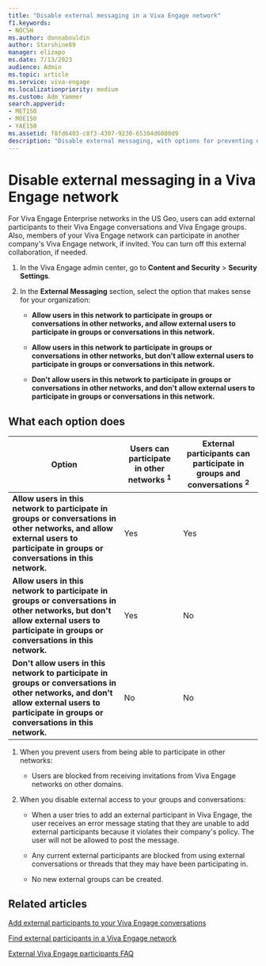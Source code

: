 ```yaml
---
title: "Disable external messaging in a Viva Engage network"
f1.keywords:
- NOCSH
ms.author: donnabouldin
author: Starshine89
manager: elizapo
ms.date: 7/13/2023
audience: Admin
ms.topic: article
ms.service: viva-engage
ms.localizationpriority: medium
ms.custom: Adm_Yammer
search.appverid:
- MET150
- MOE150
- YAE150
ms.assetid: f8fd6403-c8f3-4307-9230-65304d6000d9
description: "Disable external messaging, with options for preventing external users in groups and conversations, and preventing users from joining a Viva Engage network in another organization."
---
```

# Disable external messaging in a Viva Engage network

For Viva Engage Enterprise networks in the US Geo, users can add external participants to their Viva Engage conversations and Viva Engage groups. Also, members of your Viva Engage network can participate in another company's Viva Engage network, if invited. You can turn off this external collaboration, if needed.

1. In the Viva Engage admin center, go to **Content and Security** \> **Security Settings**.
    
2. In the **External Messaging** section, select the option that makes sense for your organization: 

     -  **Allow users in this network to participate in groups or conversations in other networks, and allow external users to participate in groups or conversations in this network.**    
   
     - **Allow users in this network to participate in groups or conversations in other networks, but don't allow external users to participate in groups or conversations in this network.**     
   
     - **Don't allow users in this network to participate in groups or conversations in other networks, and don't allow external users to participate in groups or conversations in this network.**

 ## What each option does

| Option | Users can participate in other networks <sup>1</sup> | External participants can participate in groups and conversations <sup>2</sup> |
|--------|-------------------------------|----------------|
|**Allow users in this network to participate in groups or conversations in other networks, and allow external users to participate in groups or conversations in this network.**| Yes | Yes|
|**Allow users in this network to participate in groups or conversations in other networks, but don't allow external users to participate in groups or conversations in this network.** | Yes | No|
|**Don't allow users in this network to participate in groups or conversations in other networks, and don't allow external users to participate in groups or conversations in this network.**| No | No|

1. When you prevent users from being able to participate in other networks:

    - Users are blocked from receiving invitations from Viva Engage networks on other domains.

2. When you disable external access to your groups and conversations:

    - When a user tries to add an external participant in Viva Engage, the user receives an error message stating that they are unable to add external participants because it violates their company's policy. The user will not be allowed to post the message. 

    - Any current external participants are blocked from using external conversations or threads that they may have been participating in.

    - No new external groups can be created. 

 
## Related articles

[Add external participants to your Viva Engage conversations](add-external-participants.md)
  
[Find external participants in a Viva Engage network](find-external-participants.md)
  
[External Viva Engage participants FAQ](external-messaging-faq.md)
